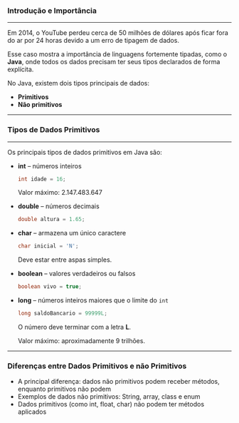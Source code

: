 ### Introdução e Importância

---

Em 2014, o YouTube perdeu cerca de 50 milhões de dólares após ficar fora do ar por 24 horas devido a um erro de tipagem de dados.

Esse caso mostra a importância de linguagens fortemente tipadas, como o **Java**, onde todos os dados precisam ter seus tipos declarados de forma explícita.

No Java, existem dois tipos principais de dados:

- **Primitivos**
- **Não primitivos**

---

### Tipos de Dados Primitivos

---

Os principais tipos de dados primitivos em Java são:

- **int** – números inteiros
    
    ```java
    int idade = 16;
    
    ```
    
    Valor máximo: 2.147.483.647
    
- **double** – números decimais
    
    ```java
    double altura = 1.65;
    
    ```
    
- **char** – armazena um único caractere
    
    ```java
    char inicial = 'N';
    
    ```
    
    Deve estar entre aspas simples.
    
- **boolean** – valores verdadeiros ou falsos
    
    ```java
    boolean vivo = true;
    
    ```
    
- **long** – números inteiros maiores que o limite do `int`
    
    ```java
    long saldoBancario = 99999L;
    
    ```
    
    O número deve terminar com a letra **L**.
    
    Valor máximo: aproximadamente 9 trilhões.
    

---

### Diferenças entre Dados Primitivos e não Primitivos

- A principal diferença: dados não primitivos podem receber métodos, enquanto primitivos não podem
- Exemplos de dados não primitivos: String, array, class e enum
- Dados primitivos (como int, float, char) não podem ter métodos aplicados
